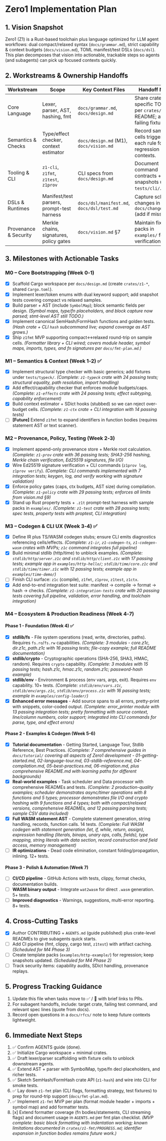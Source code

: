 # Zero1 Implementation Plan

## 1. Vision Snapshot
Zero1 (Z1) is a Rust-based toolchain plus language optimized for LLM agent workflows: dual compact/relaxed syntax (`docs/grammar.md`), strict capability & context budgets (`docs/vision.md`), TOML manifest/test DSLs (`docs/dsl`). This plan decomposes that vision into actionable, trackable steps so agents (and subagents) can pick up focused contexts quickly.

## 2. Workstreams & Ownership Handoffs
| Workstream | Scope | Key Context Files | Handoff Notes |
|------------|-------|-------------------|---------------|
| Core Language | Lexer, parser, AST, hashing, fmt | `docs/grammar.md`, `docs/design.md` | Share crate-specific TODOs per `crates/z1-*` README; attach failing fixtures. |
| Semantics & Checks | Type/effect checker, context estimator | `docs/design.md` (M1), `docs/vision.md` | Record sample cells triggering each rule for regression contexts. |
| Tooling & CLI | `z1-cli`, `z1fmt`, `z1test`, `z1prov` | CLI specs from `docs/design.md` | Document command contracts + snapshots under `tests/cli/`. |
| DSLs & Runtimes | Manifest/test parsers, prompt-test harness | `docs/dsl/manifest.md`, `docs/dsl/test.md` | Capture schema changes in `docs/changelog.md` (add if missing). |
| Provenance & Security | Merkle chains, signatures, policy gates | `docs/vision.md` §7 | Maintain fixture packs in `examples/` for verification. |

## 3. Milestones with Actionable Tasks
### M0 – Core Bootstrapping (Week 0‑1)
- [x] Scaffold Cargo workspace per `docs/design.md` (create `crates/z1-*`, shared `Cargo.toml`).
- [x] Implement lexer/token enums with dual keyword support; add snapshot tests covering compact vs relaxed samples.
- [x] Build parser + AST (include `SymbolMap`); block semantic fields per design. _(Symbol maps, type/fn placeholders, and block capture now parsed; stmt-level AST still TODO.)_
- [x] Implement canonical SemHash/FormHash functions and golden tests. _(Hash crate + CLI `hash` subcommand live; expand coverage as AST grows.)_
- [x] Ship `z1fmt` MVP supporting compact↔relaxed round-trip on sample cells. _(Formatter library + CLI wired; covers module header, symbol maps, imports, types, and fn signatures per `docs/fmt-plan.md`.)_

### M1 – Semantics & Context (Week 1‑2) ✅
- [x] Implement structural type checker with basic generics; add fixtures under `tests/typeck/`. _(Complete: `z1-typeck` crate with 24 passing tests; structural equality, path resolution, import handling)_
- [x] Add effect/capability checker that enforces module budgets/caps. _(Complete: `z1-effects` crate with 24 passing tests; effect subtyping, capability enforcement)_
- [x] Build context estimator + SDict hooks (stubbed) so we can reject over-budget cells. _(Complete: `z1-ctx` crate + CLI integration with 14 passing tests)_
- [ ] **[Future]** Extend `z1fmt` to expand identifiers in function bodies (requires statement AST or text scanner).

### M2 – Provenance, Policy, Testing (Week 2‑3)
- [x] Implement append-only provenance store + Merkle root calculation. _(Complete: `z1-prov` crate with 36 passing tests; SHA3-256 hashing, Merkle chain verification, Ed25519 signatures, file I/O)_
- [x] Wire Ed25519 signature verification + CLI commands (`z1prov log`, `z1prov verify`). _(Complete: CLI commands implemented with 7 integration tests; keygen, log, and verify working with signature validation)_
- [x] Enforce policy gates (caps, ctx budgets, AST size) during compilation. _(Complete: `z1-policy` crate with 29 passing tests; enforces all limits from vision.md §9)_
- [x] Stand up Rust property tests + `.z1t` prompt-test harness with sample packs in `examples/`. _(Complete: `z1-test` crate with 28 passing tests; spec tests, property tests with proptest, CLI integration)_

### M3 – Codegen & CLI UX (Week 3‑4) ✅
- [x] Define IR plus TS/WASM codegen stubs; ensure CLI emits diagnostics referencing cells/effects. _(Complete: `z1-ir`, `z1-codegen-ts`, `z1-codegen-wasm` crates with MVPs; `z1c` command integrates full pipeline)_
- [x] Build minimal stdlib (http/time) to unblock examples. _(Complete: `stdlib/http/server.z1c` and `stdlib/http/client.z1c` with 17 passing tests; example app in `examples/http-hello/`; `stdlib/time/core.z1c` and `stdlib/time/timer.z1c` with 12 passing tests; example app in `examples/time-demo/`)_
- [ ] Finish CLI surface: `z1c` (compile), `z1fmt`, `z1prov`, `z1test`, `z1ctx`.
- [x] Add end-to-end integration test suite: manifest → compile → format → hash → checks. _(Complete: `z1-integration-tests` crate with 20 passing tests covering full pipeline, validation, error handling, and toolchain integration)_

### M4 – Ecosystem & Production Readiness (Week 4‑7)

#### Phase 1 - Foundation (Week 4) ✅
- [x] **stdlib/fs** - File system operations (read, write, directories, paths). Requires `fs.ro`/`fs.rw` capabilities. _(Complete: 3 modules - core.z1c, dir.z1c, path.z1c with 16 passing tests; file-copy example; full README documentation)_
- [x] **stdlib/crypto** - Cryptographic operations (SHA-256, SHA3, HMAC, random). Requires `crypto` capability. _(Complete: 3 modules with 15 passing tests; hash.z1c, hmac.z1c, random.z1c; password-hash example)_
- [x] **stdlib/env** - Environment & process (env vars, args, exit). Requires `env` capability. 10+ tests. _(Complete: `stdlib/env/vars.z1c`, `stdlib/env/args.z1c`, `stdlib/env/process.z1c` with 16 passing tests; example in `examples/config-loader/`)_
- [x] **Enhanced error messages** - Add source spans to all errors, pretty-print with snippets, color-coded output. _(Complete: error_printer module with 13 passing integration tests; pretty formatting with source context, line/column numbers, color support; integrated into CLI commands for parse, type, and effect errors)_

#### Phase 2 - Examples & Codegen (Week 5-6)
- [x] **Tutorial documentation** - Getting Started, Language Tour, Stdlib Reference, Best Practices. _(Complete: 7 comprehensive guides in `docs/tutorial/` covering all aspects of Zero1 development - 01-getting-started.md, 02-language-tour.md, 03-stdlib-reference.md, 04-compilation.md, 05-best-practices.md, 06-migration.md, plus comprehensive README.md with learning paths for different backgrounds)_
- [x] **Real-world examples** - Task scheduler and Data processor with comprehensive READMEs and tests. _(Complete: 2 production-quality examples; scheduler demonstrates async/timer operations with 8 functions and 5 types; processor demonstrates file I/O and crypto hashing with 9 functions and 4 types; both with compact/relaxed versions, comprehensive READMEs, and 12 passing parsing tests; sample CSV data included)_
- [x] **Full WASM statement AST** - Complete statement generation, string handling, records, function calls. 14 tests. _(Complete: Full WASM codegen with statement generation (let, if, while, return, assign), expression handling (literals, binops, unary ops, calls, fields), type mapping, string literals with data section, record construction and field access, memory management)_
- [ ] **IR optimizations** - Dead code elimination, constant folding/propagation, inlining. 12+ tests.

#### Phase 3 - Polish & Automation (Week 7)
- [ ] **CI/CD pipeline** - GitHub Actions with tests, clippy, format checks, documentation builds.
- [ ] **WASM binary output** - Integrate `wat2wasm` for direct `.wasm` generation. 5+ tests.
- [ ] **Improved diagnostics** - Warnings, suggestions, multi-error reporting. 8+ tests.

## 4. Cross-Cutting Tasks
- [x] Author CONTRIBUTING + `AGENTS.md` (guide published) plus crate-level READMEs to give subagents quick starts.
- [ ] Add CI pipeline (fmt, clippy, cargo test, `z1test`) with artifact caching. _(Scheduled for M4 Phase 3)_
- [ ] Create template packs (`examples/http-example/`) for regression; keep snapshots updated. _(Scheduled for M4 Phase 2)_
- [ ] Track security items: capability audits, SDict handling, provenance replays.

## 5. Progress Tracking Guidance
1. Update this file when tasks move to ✅ / 🚧 with brief links to PRs.
2. For subagent handoffs, include: target crate, failing test command, and relevant spec lines (quote from docs).
3. Record open questions in a `docs/rfcs/` note to keep future contexts lightweight.

## 6. Immediate Next Steps
1. ✅ Confirm AGENTS guide (done).
2. ✅ Initialize Cargo workspace + minimal crates.
3. ✅ Draft lexer/parser scaffolding with fixture cells to unblock downstream agents.
4. ✅ Extend AST + parser with SymbolMap, type/fn decl placeholders, and richer tests.
5. ✅ Sketch SemHash/FormHash crate API (`z1-hash`) and wire into CLI for smoke tests.
6. ✅ Lay down `z1-fmt` plan (CLI flags, formatting strategy, test fixtures) to prep for round-trip support (`docs/fmt-plan.md`).
7. ✅ Implement `z1-fmt` MVP per plan (format module header + imports + symbol map) and add formatter tests.
8. [x] Extend formatter coverage (fn bodies/statements, CLI streaming flags) and document usage in `AGENTS.md` per fmt plan checklist. _(MVP complete: basic block formatting with indentation working; known limitations documented in `crates/z1-fmt/PROGRESS.md`; identifier expansion in function bodies remains future work.)_
